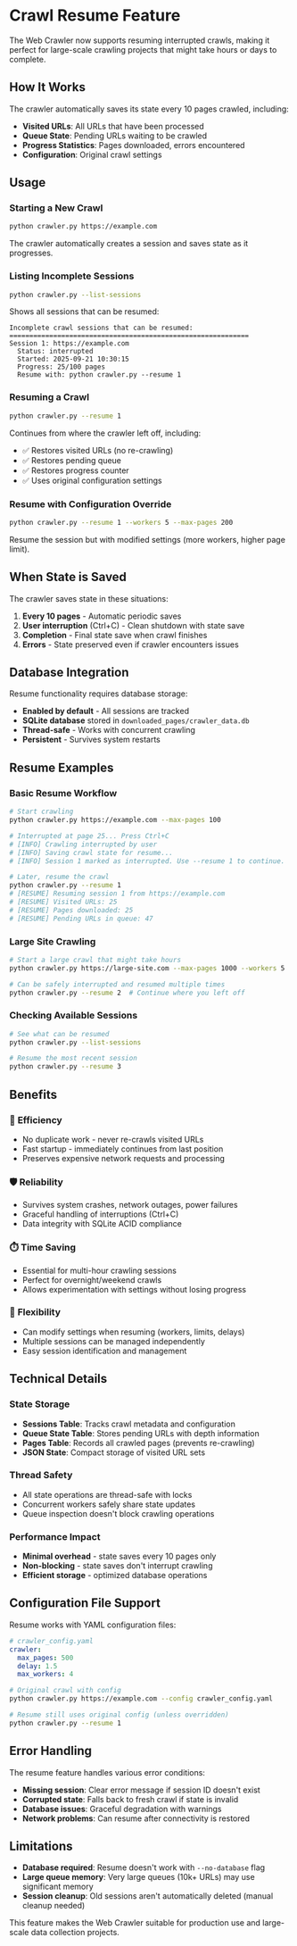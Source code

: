 # Crawl Resume Feature

The Web Crawler now supports resuming interrupted crawls, making it perfect for large-scale crawling projects that might take hours or days to complete.

## How It Works

The crawler automatically saves its state every 10 pages crawled, including:
- **Visited URLs**: All URLs that have been processed
- **Queue State**: Pending URLs waiting to be crawled
- **Progress Statistics**: Pages downloaded, errors encountered
- **Configuration**: Original crawl settings

## Usage

### Starting a New Crawl
```bash
python crawler.py https://example.com
```
The crawler automatically creates a session and saves state as it progresses.

### Listing Incomplete Sessions
```bash
python crawler.py --list-sessions
```
Shows all sessions that can be resumed:
```
Incomplete crawl sessions that can be resumed:
============================================================
Session 1: https://example.com
  Status: interrupted
  Started: 2025-09-21 10:30:15
  Progress: 25/100 pages
  Resume with: python crawler.py --resume 1
```

### Resuming a Crawl
```bash
python crawler.py --resume 1
```
Continues from where the crawler left off, including:
- ✅ Restores visited URLs (no re-crawling)
- ✅ Restores pending queue
- ✅ Restores progress counter
- ✅ Uses original configuration settings

### Resume with Configuration Override
```bash
python crawler.py --resume 1 --workers 5 --max-pages 200
```
Resume the session but with modified settings (more workers, higher page limit).

## When State is Saved

The crawler saves state in these situations:
1. **Every 10 pages** - Automatic periodic saves
2. **User interruption** (Ctrl+C) - Clean shutdown with state save
3. **Completion** - Final state save when crawl finishes
4. **Errors** - State preserved even if crawler encounters issues

## Database Integration

Resume functionality requires database storage:
- **Enabled by default** - All sessions are tracked
- **SQLite database** stored in `downloaded_pages/crawler_data.db`
- **Thread-safe** - Works with concurrent crawling
- **Persistent** - Survives system restarts

## Resume Examples

### Basic Resume Workflow
```bash
# Start crawling
python crawler.py https://example.com --max-pages 100

# Interrupted at page 25... Press Ctrl+C
# [INFO] Crawling interrupted by user
# [INFO] Saving crawl state for resume...
# [INFO] Session 1 marked as interrupted. Use --resume 1 to continue.

# Later, resume the crawl
python crawler.py --resume 1
# [RESUME] Resuming session 1 from https://example.com
# [RESUME] Visited URLs: 25
# [RESUME] Pages downloaded: 25
# [RESUME] Pending URLs in queue: 47
```

### Large Site Crawling
```bash
# Start a large crawl that might take hours
python crawler.py https://large-site.com --max-pages 1000 --workers 5

# Can be safely interrupted and resumed multiple times
python crawler.py --resume 2  # Continue where you left off
```

### Checking Available Sessions
```bash
# See what can be resumed
python crawler.py --list-sessions

# Resume the most recent session
python crawler.py --resume 3
```

## Benefits

### 🚀 **Efficiency**
- No duplicate work - never re-crawls visited URLs
- Fast startup - immediately continues from last position
- Preserves expensive network requests and processing

### 🛡️ **Reliability** 
- Survives system crashes, network outages, power failures
- Graceful handling of interruptions (Ctrl+C)
- Data integrity with SQLite ACID compliance

### ⏱️ **Time Saving**
- Essential for multi-hour crawling sessions
- Perfect for overnight/weekend crawls
- Allows experimentation with settings without losing progress

### 🔧 **Flexibility**
- Can modify settings when resuming (workers, limits, delays)
- Multiple sessions can be managed independently
- Easy session identification and management

## Technical Details

### State Storage
- **Sessions Table**: Tracks crawl metadata and configuration
- **Queue State Table**: Stores pending URLs with depth information
- **Pages Table**: Records all crawled pages (prevents re-crawling)
- **JSON State**: Compact storage of visited URL sets

### Thread Safety
- All state operations are thread-safe with locks
- Concurrent workers safely share state updates
- Queue inspection doesn't block crawling operations

### Performance Impact
- **Minimal overhead** - state saves every 10 pages only
- **Non-blocking** - state saves don't interrupt crawling
- **Efficient storage** - optimized database operations

## Configuration File Support

Resume works with YAML configuration files:

```yaml
# crawler_config.yaml
crawler:
  max_pages: 500
  delay: 1.5
  max_workers: 4
```

```bash
# Original crawl with config
python crawler.py https://example.com --config crawler_config.yaml

# Resume still uses original config (unless overridden)
python crawler.py --resume 1
```

## Error Handling

The resume feature handles various error conditions:
- **Missing session**: Clear error message if session ID doesn't exist
- **Corrupted state**: Falls back to fresh crawl if state is invalid
- **Database issues**: Graceful degradation with warnings
- **Network problems**: Can resume after connectivity is restored

## Limitations

- **Database required**: Resume doesn't work with `--no-database` flag
- **Large queue memory**: Very large queues (10k+ URLs) may use significant memory
- **Session cleanup**: Old sessions aren't automatically deleted (manual cleanup needed)

This feature makes the Web Crawler suitable for production use and large-scale data collection projects.